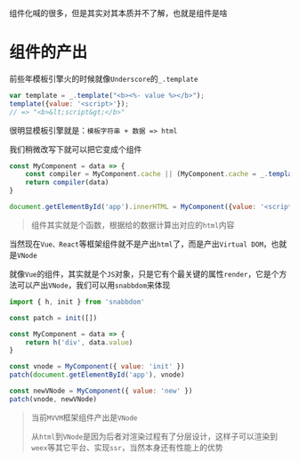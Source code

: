 组件化喊的很多，但是其实对其本质并不了解，也就是组件是啥

# 组件的产出

前些年模板引擎火的时候就像`Underscore`的`_.template`

```js
var template = _.template("<b><%- value %></b>");
template({value: '<script>'});
// => "<b>&lt;script&gt;</b>"
```

很明显模板引擎就是：`模板字符串 + 数据 => html`

我们稍微改写下就可以把它变成个组件

```js
const MyComponent = data => {
    const compiler = MyComponent.cache || (MyComponent.cache = _.template("<b><%- value %></b>"))
    return compiler(data)
}

document.getElementById('app').innerHTML = MyComponent({value: '<script>'})
```

> 组件其实就是个函数，根据给的数据计算出对应的`html`内容

当然现在`Vue、React`等框架组件就不是产出`html`了，而是产出`Virtual DOM`，也就是`VNode`

就像`Vue`的组件，其实就是个`JS`对象，只是它有个最关键的属性`render`，它是个方法可以产出`VNode`，我们可以用`snabbdom`来体现

```js
import { h, init } from 'snabbdom'

const patch = init([])

const MyComponent = data => {
    return h('div', data.value)
}

const vnode = MyComponent({ value: 'init' })
patch(document.getElementById('app'), vnode)

const newVNode = MyComponent({ value: 'new' })
patch(vnode, newVNode)
```

> 当前`MVVM`框架组件产出是`VNode`
>
> 从`html`到`VNode`是因为后者对渲染过程有了分层设计，这样子可以渲染到`weex`等其它平台、实现`ssr`，当然本身还有性能上的优势

